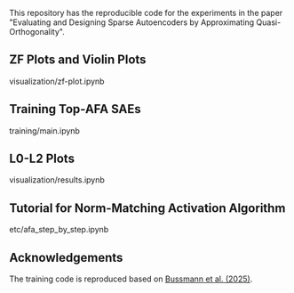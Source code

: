 This repository has the reproducible code for the experiments in the paper "Evaluating and Designing Sparse Autoencoders by Approximating Quasi-Orthogonality".

## ZF Plots and Violin Plots

visualization/zf-plot.ipynb


## Training Top-AFA SAEs

training/main.ipynb


## L0-L2 Plots

visualization/results.ipynb

## Tutorial for Norm-Matching Activation Algorithm

etc/afa_step_by_step.ipynb


## Acknowledgements

The training code is reproduced based on [Bussmann et al. (2025)](https://github.com/bartbussmann/BatchTopK).

